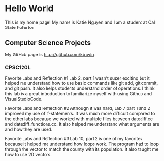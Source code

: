 # Hello World

This is my home page! My name is Katie Nguyen and I am a student at Cal State Fullerton

## Computer Science Projects

My GitHub page is http://github.com/ktnwin.

### CPSC120L

Favorite Labs and Reflection #1
Lab 2, part 1 wasn’t super exciting but it helped me understand how to use basic commands like git add, git commit, and git push. It also helps students understand order of operations. I think this lab is a great introduction to familiarize myself with using Github and VisualStudioCode.

Favorite Labs and Reflection #2
Although it was hard, Lab 7 part 1 and 2 improved my use of if-statements. It was much more difficult compared to the other labs because we worked with multiple files between datediff.cc and datediff_functions.cc. It also helped me understand what arguments are and how they are used. 

Favorite Labs and Reflection #3
Lab 10, part 2 is one of my favorites because it helped me understand how loops work. The program had to loop through the vector to match the county with its population. It also taught me how to use 2D vectors. 
